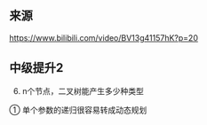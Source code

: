 
## 来源

https://www.bilibili.com/video/BV13g41157hK?p=20



## 中级提升2
6. n个节点，二叉树能产生多少种类型

① 单个参数的递归很容易转成动态规划

